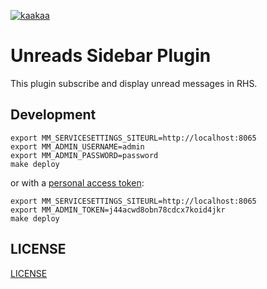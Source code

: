 [![kaakaa](https://circleci.com/gh/kaakaa/mattermost-plugin-unreads.svg?style=svg)](https://circleci.com/gh/kaakaa/mattermost-plugin-unreads)

# Unreads Sidebar Plugin

This plugin subscribe and display unread messages in RHS.

## Development

```
export MM_SERVICESETTINGS_SITEURL=http://localhost:8065
export MM_ADMIN_USERNAME=admin
export MM_ADMIN_PASSWORD=password
make deploy
```

or with a [personal access token](https://docs.mattermost.com/developer/personal-access-tokens.html):

```
export MM_SERVICESETTINGS_SITEURL=http://localhost:8065
export MM_ADMIN_TOKEN=j44acwd8obn78cdcx7koid4jkr
make deploy
```

## LICENSE

[LICENSE](./LICENSE)
